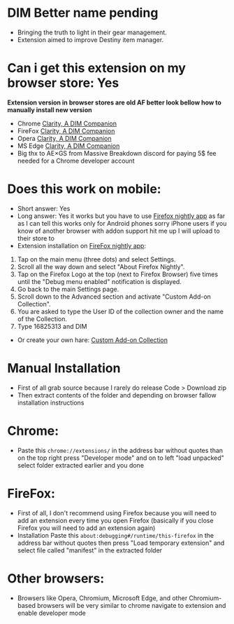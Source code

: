 # DIM Better name pending
- Bringing the truth to light in their gear management. 
- Extension aimed to improve Destiny item manager.

# Can i get this extension on my browser store: Yes
__Extension version in browser stores are old AF better look bellow how to manually install new version__
- Chrome [Clarity, A DIM Companion](https://chrome.google.com/webstore/detail/dim-better-name-pending/mbhfgfjjllobldiodabdmaoimehdkdjc?hl=en)
- FireFox [Clarity, A DIM Companion](https://addons.mozilla.org/en-US/firefox/addon/dim-better-name-pending/)
- Opera [Clarity, A DIM Companion](https://addons.opera.com/en/extensions/details/dim-better-name-pending/)
- MS Edge [Clarity, A DIM Companion](https://microsoftedge.microsoft.com/addons/detail/dim-better-name-pending/lapeplimkpcfoapapdjakgnkkabckjjc)
- Big thx to AE×GS from Massive Breakdown discord for paying 5$ fee needed for a Chrome developer account

# Does this work on mobile:
- Short answer: Yes
- Long answer: Yes it works but you have to use [Firefox nightly app](https://play.google.com/store/apps/details?id=org.mozilla.fenix) as far as I can tell this works only for Android phones sorry iPhone users if you know of another browser with addon support hit me up I will upload to their store to
- Extension installation on [FireFox nightly app](https://play.google.com/store/apps/details?id=org.mozilla.fenix):
1. Tap on the main menu (three dots) and select Settings.
2. Scroll all the way down and select "About Firefox Nightly".
3. Tap on the Firefox Logo at the top (next to Firefox Browser) five times until the "Debug menu enabled" notification is displayed.
4. Go back to the main Settings page.
5. Scroll down to the Advanced section and activate "Custom Add-on Collection".
6. You are asked to type the User ID of the collection owner and the name of the Collection.
7. Type 16825313 and DIM
- Or create your own hare: [Custom Add-on Collection](https://addons.mozilla.org/en-US/firefox/collections/)

# Manual Installation
- First of all grab source because I rarely do release Code > Download zip
- Then extract contents of the folder and depending on browser fallow installation instructions

# Chrome: 
- Paste this `chrome://extensions/` in the address bar without quotes than on the top right press "Developer mode" and on to left "load unpacked" select folder extracted earlier and you done

# FireFox:
- First of all, I don't recommend using Firefox because you will need to add an extension every time you open Firefox (basically if you close Firefox you will need to add an extension again)
- Installation Paste this `about:debugging#/runtime/this-firefox` in the address bar without quotes then press "Load temporary extension" and select file called "manifest" in the extracted folder

# Other browsers:
- Browsers like Opera, Chromium, Microsoft Edge, and other Chromium-based browsers will be very similar to chrome navigate to extension and enable developer mode
